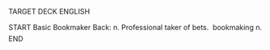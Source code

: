 TARGET DECK
ENGLISH

START
Basic
Bookmaker
Back: n. Professional taker of bets.  bookmaking n.
END
